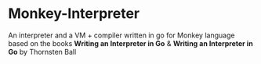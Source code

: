 # Monkey-Interpreter

An interpreter and a VM + compiler written in go for Monkey language based on the books **Writing
an Interpreter in Go** & **Writing an Interpreter in Go** by Thornsten Ball
